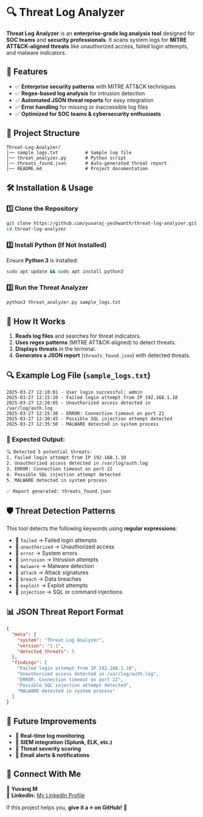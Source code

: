 # 🔍 Threat Log Analyzer

**Threat Log Analyzer** is an **enterprise-grade log analysis tool** designed for **SOC teams** and **security professionals**. It scans system logs for **MITRE ATT&CK-aligned threats** like unauthorized access, failed login attempts, and malware indicators.

## 🚀 Features
- ✅ **Enterprise security patterns** with MITRE ATT&CK techniques  
- ✅ **Regex-based log analysis** for intrusion detection  
- ✅ **Automated JSON threat reports** for easy integration  
- ✅ **Error handling** for missing or inaccessible log files  
- ✅ **Optimized for SOC teams & cybersecurity enthusiasts**  

## 📂 Project Structure
```
Threat-Log-Analyzer/
│── sample_logs.txt          # Sample log file
│── threat_analyzer.py       # Python script
│── threats_found.json       # Auto-generated threat report
│── README.md                # Project documentation
```

## 🛠 Installation & Usage

### 1️⃣ Clone the Repository
```sh
git clone https://github.com/yuvaraj-yeshwanth/threat-log-analyzer.git
cd threat-log-analyzer
```

### 2️⃣ Install Python (If Not Installed)
Ensure **Python 3** is installed:
```sh
sudo apt update && sudo apt install python3
```

### 3️⃣ Run the Threat Analyzer
```sh
python3 threat_analyzer.py sample_logs.txt
```

## 📝 How It Works
1. **Reads log files** and searches for threat indicators.  
2. **Uses regex patterns** (MITRE ATT&CK-aligned) to detect threats.  
3. **Displays threats** in the terminal.  
4. **Generates a JSON report** (`threats_found.json`) with detected threats.  

## 🔍 Example Log File (`sample_logs.txt`)
```
2025-03-27 12:10:01 - User login successful: admin
2025-03-27 12:15:20 - Failed login attempt from IP 192.168.1.10
2025-03-27 12:20:05 - Unauthorized access detected in /var/log/auth.log
2025-03-27 12:25:30 - ERROR: Connection timeout on port 22
2025-03-27 12:30:45 - Possible SQL injection attempt detected
2025-03-27 12:35:50 - MALWARE detected in system process
```

### 📌 Expected Output:
```sh
🔍 Detected 5 potential threats:
1. Failed login attempt from IP 192.168.1.10
2. Unauthorized access detected in /var/log/auth.log
3. ERROR: Connection timeout on port 22
4. Possible SQL injection attempt detected
5. MALWARE detected in system process

✅ Report generated: threats_found.json
```

## 🛡 Threat Detection Patterns
This tool detects the following keywords using **regular expressions**:
- 🔹 `failed` → Failed login attempts  
- 🔹 `unauthorized` → Unauthorized access  
- 🔹 `error` → System errors  
- 🔹 `intrusion` → Intrusion attempts  
- 🔹 `malware` → Malware detection  
- 🔹 `attack` → Attack signatures  
- 🔹 `breach` → Data breaches  
- 🔹 `exploit` → Exploit attempts  
- 🔹 `injection` → SQL or command injections  

## 📊 JSON Threat Report Format
```json
{
  "meta": {
    "system": "Threat Log Analyzer",
    "version": "1.1",
    "detected_threats": 5
  },
  "findings": [
    "Failed login attempt from IP 192.168.1.10",
    "Unauthorized access detected in /var/log/auth.log",
    "ERROR: Connection timeout on port 22",
    "Possible SQL injection attempt detected",
    "MALWARE detected in system process"
  ]
}
```

## 🚀 Future Improvements
- 🔹 **Real-time log monitoring**  
- 🔹 **SIEM integration (Splunk, ELK, etc.)**  
- 🔹 **Threat severity scoring**  
- 🔹 **Email alerts & notifications**  

## 📢 Connect With Me

👤 **Yuvaraj M**  
🔗 **LinkedIn:** [My LinkedIn Profile](https://www.linkedin.com/in/yuvaraj-m-b718151b9/)  

If this project helps you, **give it a ⭐ on GitHub!** 🚀  
